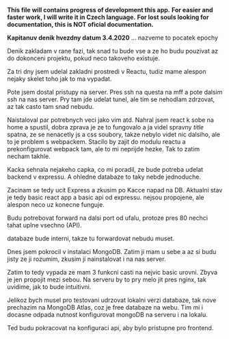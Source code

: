 **This file will contains progress of development this app.**
**For easier and faster work, I will write it in Czech language.**
**For lost souls looking for documentation, this is NOT oficial documentation.**

**Kapitanuv denik hvezdny datum 3.4.2020**
... nazveme to pocatek epochy

Denik zakladam v rane fazi,
tak snad tu bude vse a ze ho budu pouzivat az do dokonceni projektu,
pokud neco takoveho existuje.

Za tri dny jsem udelal zakladni prostredi v Reactu, 
tudiz mame alespon nejaky skelet toho jak to ma vypadat.

Pote jsem dostal pristupy na server.
Pres ssh na questa na mff a pote dalsim ssh na nas server.
Pry tam jde udelat tunel, ale tim se nehodlam zdrzovat,
az tak casto tam snad nebudu.

Naistaloval par potrebnych veci jako vim atd.
Nahral jsem react k sobe na home a spustil,
dobra zprava je ze to fungovalo a ja videl spravny *title*
spatna, ze se nenacetly js a css soubory, takze 
nebylo videt nic dalsiho, ale to je problem s webpackem.
Stacilo by zajit do modulu reactu a prekonfigurovat webpack tam,
ale to mi neprijde hezke. Tak to zatim necham takhle.

Kacka sehnala nejakeho capka, co mi poradil, ze
bude potreba udelat backend v expressu.
A ohledne databaze to taky nebde jednoduche.

Zacinam se tedy ucit Express a zkusim po Kacce napad na DB.
Aktualni stav je tedy basic react app a basic api od expressu.
nejsou propojene, ale alespon neco uz konecne funguje.

Budu potrebovat forward na dalsi port od ufalu, protoze pres 80
nechci tahat uplne vsechno (API).

databaze bude interni, takze tu forwardovat nebudu muset.



Dnes jsem pokrocil v instalaci MongoDB.
Zatim ji mam u sebe a az si budu jisty ze ji rozumim,
zkusim ji nainstalovat i na nas server.

Zatim to tedy vypada ze mam 3 funkcni casti na nejvic basic urovni.
Zbyva je jen propojit mezi sebou.
Na serveru by to pry melo jit pres nginx, tak uvidime, jak to bude intuitivni.



Jelikoz bych musel pro testovani udrzovat lokalni verzi databaze,
tak nove prechazim na MongoDB Atlas, coz je free databaze na webu.
Tim mi i docasne odpada nutnost konfigurovat mongoDB na serveru i na lokalu.

Ted budu pokracovat na konfiguraci api, aby bylo pristupne pro frontend.